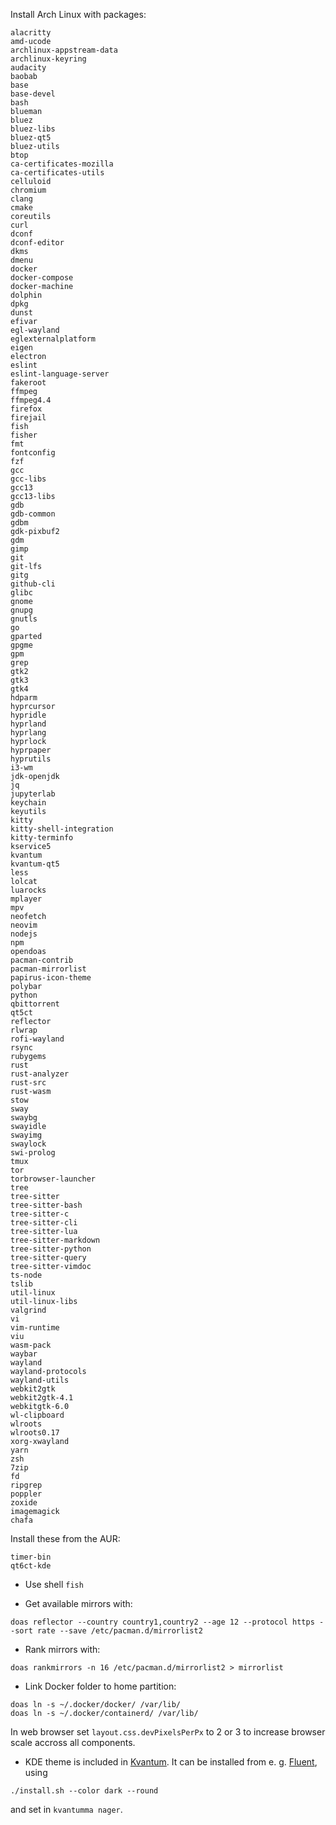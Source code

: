 Install Arch Linux with packages:

```
alacritty
amd-ucode
archlinux-appstream-data
archlinux-keyring
audacity
baobab
base
base-devel
bash
blueman
bluez
bluez-libs
bluez-qt5
bluez-utils
btop
ca-certificates-mozilla
ca-certificates-utils
celluloid
chromium
clang
cmake
coreutils
curl
dconf
dconf-editor
dkms
dmenu
docker
docker-compose
docker-machine
dolphin
dpkg
dunst
efivar
egl-wayland
eglexternalplatform
eigen
electron
eslint
eslint-language-server
fakeroot
ffmpeg
ffmpeg4.4
firefox
firejail
fish
fisher
fmt
fontconfig
fzf
gcc
gcc-libs
gcc13
gcc13-libs
gdb
gdb-common
gdbm
gdk-pixbuf2
gdm
gimp
git
git-lfs
gitg
github-cli
glibc
gnome
gnupg
gnutls
go
gparted
gpgme
gpm
grep
gtk2
gtk3
gtk4
hdparm
hyprcursor
hypridle
hyprland
hyprlang
hyprlock
hyprpaper
hyprutils
i3-wm
jdk-openjdk
jq
jupyterlab
keychain
keyutils
kitty
kitty-shell-integration
kitty-terminfo
kservice5
kvantum
kvantum-qt5
less
lolcat
luarocks
mplayer
mpv
neofetch
neovim
nodejs
npm
opendoas
pacman-contrib
pacman-mirrorlist
papirus-icon-theme
polybar
python
qbittorrent
qt5ct
reflector
rlwrap
rofi-wayland
rsync
rubygems
rust
rust-analyzer
rust-src
rust-wasm
stow
sway
swaybg
swayidle
swayimg
swaylock
swi-prolog
tmux
tor
torbrowser-launcher
tree
tree-sitter
tree-sitter-bash
tree-sitter-c
tree-sitter-cli
tree-sitter-lua
tree-sitter-markdown
tree-sitter-python
tree-sitter-query
tree-sitter-vimdoc
ts-node
tslib
util-linux
util-linux-libs
valgrind
vi
vim-runtime
viu
wasm-pack
waybar
wayland
wayland-protocols
wayland-utils
webkit2gtk
webkit2gtk-4.1
webkitgtk-6.0
wl-clipboard
wlroots
wlroots0.17
xorg-xwayland
yarn
zsh
7zip
fd
ripgrep
poppler
zoxide
imagemagick
chafa
```

Install these from the AUR:

```
timer-bin
qt6ct-kde
```

- Use shell `fish`

- Get available mirrors with:

```
doas reflector --country country1,country2 --age 12 --protocol https --sort rate --save /etc/pacman.d/mirrorlist2
```

- Rank mirrors with:

```
doas rankmirrors -n 16 /etc/pacman.d/mirrorlist2 > mirrorlist
```

- Link Docker folder to home partition:

```
doas ln -s ~/.docker/docker/ /var/lib/
doas ln -s ~/.docker/containerd/ /var/lib/
```

In web browser set `layout.css.devPixelsPerPx` to 2 or 3 to increase browser scale accross all components.

- KDE theme is included in [Kvantum](./Kvantum/). It can be installed from e. g. [Fluent](https://github.com/vinceliuice/Fluent-kde.git), using

```
./install.sh --color dark --round
```

and set in `kvantumma nager`.
